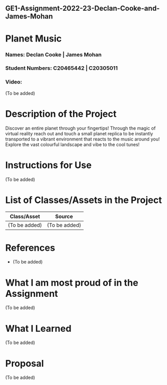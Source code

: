 ## GE1-Assignment-2022-23-Declan-Cooke-and-James-Mohan

# Planet Music

### Names: Declan Cooke | James Mohan

### Student Numbers: C20465442 | C20305011

### Video: 
(To be added)

# Description of the Project
Discover an entire planet through your fingertips! Through the magic of virtual reality reach out and touch a small planet replica to be instantly transported to a vibrant environment that reacts to the music around you! Explore the vast colourful landscape and vibe to the cool tunes!

# Instructions for Use
(To be added)

# List of Classes/Assets in the Project
| **Class/Asset** | **Source** |
|-----------|-----------|
| (To be added) | (To be added) |

# References
* (To be added)

# What I am most proud of in the Assignment
(To be added)

# What I Learned
(To be added)

# Proposal
(To be added)
